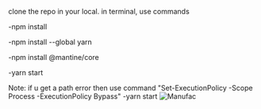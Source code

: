 clone the repo in  your local.
in terminal, use commands 

-npm install

-npm install --global yarn

-npm install @mantine/core

-yarn start

Note: if u get a path error then use command "Set-ExecutionPolicy -Scope Process -ExecutionPolicy Bypass"
-yarn start
![Manufac](https://github.com/rishu12911/Manufac-assesment/assets/107927397/d1baa4e2-8b33-49ed-9723-c03e1f92588f)
